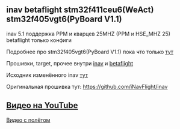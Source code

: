 ## inav betaflight stm32f411ceu6(WeAct) stm32f405vgt6(PyBoard V1.1)

inav 5.1 поддержка PPM и кварцев 25MHZ (PPM и HSE_MHZ 25)   
betaflight только конфиги  

Подробнее про stm32f405vgt6(PyBoard V1.1) пока что только [тут](./inav/Прошивки/stm32f405)    

Прошивки, target, прочее внутри [inav](./inav) и [betaflight](./betaflight)

Исходник изменённого inav [тут](./inav/Прошивки/Исходники%20inav-5.1.0-PPM-HSE_12_25/inav-5.1.0-PPM-HSE_12_25)

Оригинальная прошивка тут: https://github.com/iNavFlight/inav 

## [Видео на YouTube](https://www.youtube.com/watch?v=FQCMZjob1gc)  
 [Видео с полётом](https://youtu.be/ueY3cfLiaxc)

